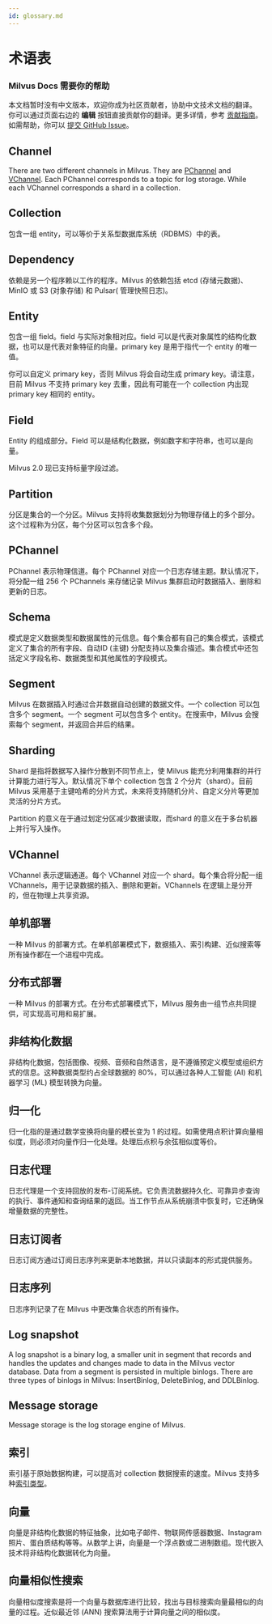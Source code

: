 ```yaml
---
id: glossary.md
---
```


# 术语表

<div class="alert note">
<h3>Milvus Docs 需要你的帮助</h3>
本文档暂时没有中文版本，欢迎你成为社区贡献者，协助中文技术文档的翻译。<br>
你可以通过页面右边的 <b>编辑</b> 按钮直接贡献你的翻译。更多详情，参考 <a href="https://github.com/milvus-io/milvus-docs/blob/v2.0.0/CONTRIBUTING.md">贡献指南</a>。如需帮助，你可以 <a href="https://github.com/milvus-io/milvus-docs/issues/new/choose">提交 GitHub Issue</a>。
</div>

## Channel

There are two different channels in Milvus. They are [PChannel](#PChannel) and [VChannel](#VChannel). Each PChannel corresponds to a topic for log storage. While each VChannel corresponds a shard in a collection.

## Collection

包含一组 entity，可以等价于关系型数据库系统（RDBMS）中的表。

## Dependency

依赖是另一个程序赖以工作的程序。Milvus 的依赖包括 etcd (存储元数据)、MinIO 或 S3 (对象存储) 和 Pulsar( 管理快照日志)。

## Entity

包含一组 field。field 与实际对象相对应。field 可以是代表对象属性的结构化数据，也可以是代表对象特征的向量。primary key 是用于指代一个 entity 的唯一值。

<div class="alert note">
你可以自定义 primary key，否则 Milvus 将会自动生成 primary key。请注意，目前 Milvus 不支持 primary key 去重，因此有可能在一个 collection 内出现 primary key 相同的 entity。
</div>

## Field

Entity 的组成部分。Field 可以是结构化数据，例如数字和字符串，也可以是向量。

<div class="alert note">
Milvus 2.0 现已支持标量字段过滤。
</div>

## Partition

分区是集合的一个分区。Milvus 支持将收集数据划分为物理存储上的多个部分。这个过程称为分区，每个分区可以包含多个段。

## PChannel

PChannel 表示物理信道。每个 PChannel 对应一个日志存储主题。默认情况下，将分配一组 256 个 PChannels 来存储记录 Milvus 集群启动时数据插入、删除和更新的日志。

## Schema

模式是定义数据类型和数据属性的元信息。每个集合都有自己的集合模式，该模式定义了集合的所有字段、自动ID (主键) 分配支持以及集合描述。集合模式中还包括定义字段名称、数据类型和其他属性的字段模式。

## Segment

Milvus 在数据插入时通过合并数据自动创建的数据文件。一个 collection 可以包含多个 segment。一个 segment 可以包含多个 entity。在搜索中，Milvus 会搜索每个 segment，并返回合并后的结果。

## Sharding

Shard 是指将数据写入操作分散到不同节点上，使 Milvus 能充分利用集群的并行计算能力进行写入。默认情况下单个 collection 包含 2 个分片（shard）。目前 Milvus 采用基于主键哈希的分片方式，未来将支持随机分片、自定义分片等更加灵活的分片方式。

<div class="alert note">
Partition 的意义在于通过划定分区减少数据读取，而shard 的意义在于多台机器上并行写入操作。
</div>

## VChannel

VChannel 表示逻辑通道。每个 VChannel 对应一个 shard。每个集合将分配一组 VChannels，用于记录数据的插入、删除和更新。VChannels 在逻辑上是分开的，但在物理上共享资源。

## 单机部署

一种 Milvus 的部署方式。在单机部署模式下，数据插入、索引构建、近似搜索等所有操作都在一个进程中完成。

## 分布式部署

一种 Milvus 的部署方式。在分布式部署模式下，Milvus 服务由一组节点共同提供，可实现高可用和易扩展。

## 非结构化数据

非结构化数据，包括图像、视频、音频和自然语言，是不遵循预定义模型或组织方式的信息。这种数据类型约占全球数据的 80%，可以通过各种人工智能 (AI) 和机器学习 (ML) 模型转换为向量。

## 归一化

归一化指的是通过数学变换将向量的模长变为 1 的过程。如需使用点积计算向量相似度，则必须对向量作归一化处理。处理后点积与余弦相似度等价。

## 日志代理

日志代理是一个支持回放的发布-订阅系统。它负责流数据持久化、可靠异步查询的执行、事件通知和查询结果的返回。当工作节点从系统崩溃中恢复时，它还确保增量数据的完整性。

## 日志订阅者

日志订阅方通过订阅日志序列来更新本地数据，并以只读副本的形式提供服务。

## 日志序列

日志序列记录了在 Milvus 中更改集合状态的所有操作。

## Log snapshot

A log snapshot is a binary log, a smaller unit in segment that records and handles the updates and changes made to data in the Milvus vector database. Data from a segment is persisted in multiple binlogs. There are three types of binlogs in Milvus: InsertBinlog, DeleteBinlog, and DDLBinlog.

## Message storage

Message storage is the log storage engine of Milvus.

## 索引

索引基于原始数据构建，可以提高对 collection 数据搜索的速度。Milvus 支持多种[索引类型](index.md)。

## 向量

向量是非结构化数据的特征抽象，比如电子邮件、物联网传感器数据、Instagram 照片、蛋白质结构等等。从数学上讲，向量是一个浮点数或二进制数组。现代嵌入技术将非结构化数据转化为向量。

## 向量相似性搜索

向量相似度搜索是将一个向量与数据库进行比较，找出与目标搜索向量最相似的向量的过程。近似最近邻 (ANN) 搜索算法用于计算向量之间的相似度。
